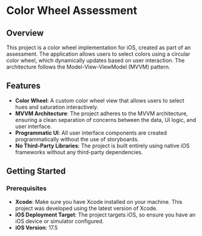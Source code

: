 # Color Wheel Assessment

## Overview

This project is a color wheel implementation for iOS, created as part of an assessment. The application allows users to select colors using a circular color wheel, which dynamically updates based on user interaction. The architecture follows the Model-View-ViewModel (MVVM) pattern.

## Features

- **Color Wheel**: A custom color wheel view that allows users to select hues and saturation interactively.
- **MVVM Architecture**: The project adheres to the MVVM architecture, ensuring a clean separation of concerns between the data, UI logic, and user interface.
- **Programmatic UI**: All user interface components are created programmatically without the use of storyboards.
- **No Third-Party Libraries**: The project is built entirely using native iOS frameworks without any third-party dependencies.

## Getting Started

### Prerequisites

- **Xcode**: Make sure you have Xcode installed on your machine. This project was developed using the latest version of Xcode.
- **iOS Deployment Target**: The project targets iOS, so ensure you have an iOS device or simulator configured.
- **iOS Version**: 17.5
